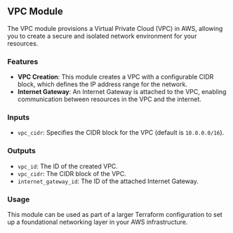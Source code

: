 ## VPC Module

The VPC module provisions a Virtual Private Cloud (VPC) in AWS, allowing you to create a secure and isolated network environment for your resources. 

### Features

- **VPC Creation**: This module creates a VPC with a configurable CIDR block, which defines the IP address range for the network.
- **Internet Gateway**: An Internet Gateway is attached to the VPC, enabling communication between resources in the VPC and the internet.

### Inputs

- `vpc_cidr`: Specifies the CIDR block for the VPC (default is `10.0.0.0/16`).

### Outputs

- `vpc_id`: The ID of the created VPC.
- `vpc_cidr`: The CIDR block of the VPC.
- `internet_gateway_id`: The ID of the attached Internet Gateway.

### Usage

This module can be used as part of a larger Terraform configuration to set up a foundational networking layer in your AWS infrastructure.
